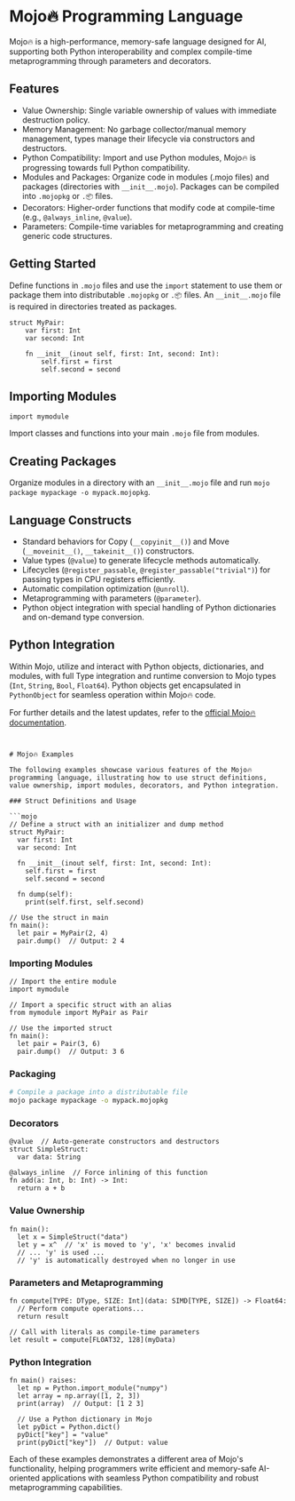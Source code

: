 # Mojo🔥 Programming Language
Mojo🔥 is a high-performance, memory-safe language designed for AI, supporting both Python interoperability and complex compile-time metaprogramming through parameters and decorators.

## Features
- Value Ownership: Single variable ownership of values with immediate destruction policy.
- Memory Management: No garbage collector/manual memory management, types manage their lifecycle via constructors and destructors.
- Python Compatibility: Import and use Python modules, Mojo🔥 is progressing towards full Python compatibility.
- Modules and Packages: Organize code in modules (.mojo files) and packages (directories with `__init__.mojo`). Packages can be compiled into `.mojopkg` or `.📦` files.
- Decorators: Higher-order functions that modify code at compile-time (e.g., `@always_inline`, `@value`).
- Parameters: Compile-time variables for metaprogramming and creating generic code structures.

## Getting Started
Define functions in `.mojo` files and use the `import` statement to use them or package them into distributable `.mojopkg` or `.📦` files. An `__init__.mojo` file is required in directories treated as packages.

```mojo
struct MyPair:
    var first: Int
    var second: Int

    fn __init__(inout self, first: Int, second: Int):
        self.first = first
        self.second = second
```

## Importing Modules
```mojo
import mymodule
```
Import classes and functions into your main `.mojo` file from modules.

## Creating Packages
Organize modules in a directory with an `__init__.mojo` file and run `mojo package mypackage -o mypack.mojopkg`.

## Language Constructs
- Standard behaviors for Copy (`__copyinit__()`) and Move (`__moveinit__()`, `__takeinit__()`) constructors.
- Value types (`@value`) to generate lifecycle methods automatically.
- Lifecycles (`@register_passable`, `@register_passable("trivial")`) for passing types in CPU registers efficiently.
- Automatic compilation optimization (`@unroll`).
- Metaprogramming with parameters (`@parameter`).
- Python object integration with special handling of Python dictionaries and on-demand type conversion.

## Python Integration
Within Mojo, utilize and interact with Python objects, dictionaries, and modules, with full Type integration and runtime conversion to Mojo types (`Int`, `String`, `Bool`, `Float64`). Python objects get encapsulated in `PythonObject` for seamless operation within Mojo🔥 code.

For further details and the latest updates, refer to the [official Mojo🔥 documentation](https://docs.modular.com/mojo/).
```


# Mojo🔥 Examples

The following examples showcase various features of the Mojo🔥 programming language, illustrating how to use struct definitions, value ownership, import modules, decorators, and Python integration.

### Struct Definitions and Usage

```mojo
// Define a struct with an initializer and dump method
struct MyPair:
  var first: Int
  var second: Int

  fn __init__(inout self, first: Int, second: Int):
    self.first = first
    self.second = second

  fn dump(self):
    print(self.first, self.second)

// Use the struct in main
fn main():
  let pair = MyPair(2, 4)
  pair.dump()  // Output: 2 4
```

### Importing Modules

```mojo
// Import the entire module
import mymodule

// Import a specific struct with an alias
from mymodule import MyPair as Pair

// Use the imported struct
fn main():
  let pair = Pair(3, 6)
  pair.dump()  // Output: 3 6
```

### Packaging

```sh
# Compile a package into a distributable file
mojo package mypackage -o mypack.mojopkg
```

### Decorators

```mojo
@value  // Auto-generate constructors and destructors
struct SimpleStruct:
  var data: String

@always_inline  // Force inlining of this function
fn add(a: Int, b: Int) -> Int:
  return a + b
```

### Value Ownership

```mojo
fn main():
  let x = SimpleStruct("data")
  let y = x^  // 'x' is moved to 'y', 'x' becomes invalid
  // ... 'y' is used ...
  // 'y' is automatically destroyed when no longer in use
```

### Parameters and Metaprogramming

```mojo
fn compute[TYPE: DType, SIZE: Int](data: SIMD[TYPE, SIZE]) -> Float64:
  // Perform compute operations...
  return result

// Call with literals as compile-time parameters
let result = compute[FLOAT32, 128](myData)
```

### Python Integration

```mojo
fn main() raises:
  let np = Python.import_module("numpy")
  let array = np.array([1, 2, 3])
  print(array)  // Output: [1 2 3]

  // Use a Python dictionary in Mojo
  let pyDict = Python.dict()
  pyDict["key"] = "value"
  print(pyDict["key"])  // Output: value
```

Each of these examples demonstrates a different area of Mojo's functionality, helping programmers write efficient and memory-safe AI-oriented applications with seamless Python compatibility and robust metaprogramming capabilities.
